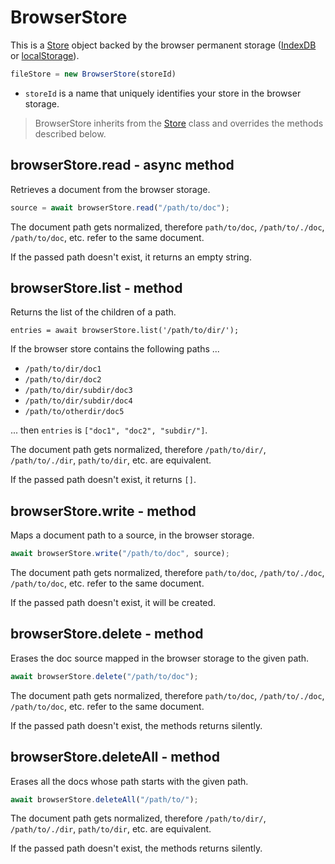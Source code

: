 <!--<% __render__ = require 'markdown' %>-->

BrowserStore
============================================================================
This is a [Store](./store.md) object backed by the browser permanent storage
([IndexDB] or [localStorage]).
```js
fileStore = new BrowserStore(storeId)
```
- `storeId` is a name that uniquely identifies your store in the browser
  storage.

> BrowserStore inherits from the [Store](./store.md) class and overrides the 
> methods described below.
  
browserStore.read - async method
----------------------------------------------------------------------------
Retrieves a document from the browser storage.

```js
source = await browserStore.read("/path/to/doc");
```

The document path gets normalized, therefore `path/to/doc`, 
`/path/to/./doc`, `/path/to/doc`, etc. refer to the same document.

If the passed path doesn't exist, it returns an empty string.
  
browserStore.list - method
------------------------------------------------------------------------
Returns the list of the children of a path.
```
entries = await browserStore.list('/path/to/dir/');
```

If the browser store contains the following paths ...

- `/path/to/dir/doc1`
- `/path/to/dir/doc2`
- `/path/to/dir/subdir/doc3`
- `/path/to/dir/subdir/doc4`
- `/path/to/otherdir/doc5`

... then `entries` is `["doc1", "doc2", "subdir/"]`.

The document path gets normalized, therefore `/path/to/dir/`, 
`/path/to/./dir`, `path/to/dir`, etc. are equivalent.

If the passed path doesn't exist, it returns `[]`.
  
browserStore.write - method
------------------------------------------------------------------------
Maps a document path to a source, in the browser storage.

```js
await browserStore.write("/path/to/doc", source);
```

The document path gets normalized, therefore `path/to/doc`, 
`/path/to/./doc`, `/path/to/doc`, etc. refer to the same document.

If the passed path doesn't exist, it will be created.
  
browserStore.delete - method
------------------------------------------------------------------------
Erases the doc source mapped in the browser storage to the given path.

```js
await browserStore.delete("/path/to/doc");
```

The document path gets normalized, therefore `path/to/doc`, 
`/path/to/./doc`, `/path/to/doc`, etc. refer to the same document.

If the passed path doesn't exist, the methods returns silently.
  
browserStore.deleteAll - method
------------------------------------------------------------------------
Erases all the docs whose path starts with the given path.

```js
await browserStore.deleteAll("/path/to/");
```

The document path gets normalized, therefore `/path/to/dir/`, 
`/path/to/./dir`, `path/to/dir`, etc. are equivalent.

If the passed path doesn't exist, the methods returns silently.
  
[IndexDB]: https://developer.mozilla.org/en-US/docs/Web/API/IndexedDB_API
[localStorage]: https://developer.mozilla.org/en-US/docs/Web/API/Window/localStorage
  


